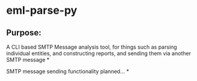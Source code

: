 # eml-parse-py

## Purpose:
A CLI based SMTP Message analysis tool, for things such as parsing individual entities, and constructing reports, and sending them via another SMTP message *



SMTP message sending functionality planned... * 